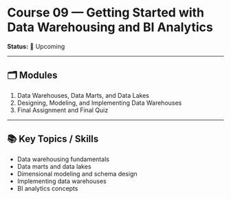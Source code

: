 # Course 09 — Getting Started with Data Warehousing and BI Analytics

**Status:** 📅 Upcoming  

---

## 🗂 Modules
1. Data Warehouses, Data Marts, and Data Lakes  
2. Designing, Modeling, and Implementing Data Warehouses  
3. Final Assignment and Final Quiz  

---

## 📚 Key Topics / Skills
- Data warehousing fundamentals  
- Data marts and data lakes  
- Dimensional modeling and schema design  
- Implementing data warehouses  
- BI analytics concepts
